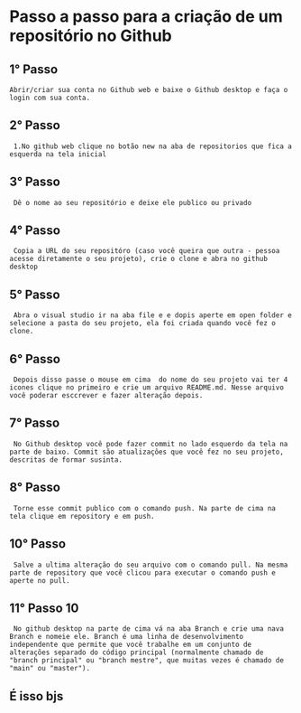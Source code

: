 # Passo a passo para a criação de um repositório no Github 

 ## 1° Passo 
    
    Abrir/criar sua conta no Github web e baixe o Github desktop e faça o login com sua conta.

 ## 2°  Passo 

     1.No github web clique no botão new na aba de repositorios que fica a esquerda na tela inicial  

 ## 3° Passo 

     Dê o nome ao seu repositório e deixe ele publico ou privado

## 4° Passo 

     Copia a URL do seu repositóro (caso você queira que outra - pessoa acesse diretamente o seu projeto), crie o clone e abra no github desktop

## 5° Passo 

     Abra o visual studio ir na aba file e e dopis aperte em open folder e selecione a pasta do seu projeto, ela foi criada quando você fez o clone.

## 6° Passo 
    
     Depois disso passe o mouse em cima  do nome do seu projeto vai ter 4 icones clique no primeiro e crie um arquivo README.md. Nesse arquivo você poderar esccrever e fazer alteração depois.

## 7° Passo 

     No Github desktop você pode fazer commit no lado esquerdo da tela na parte de baixo. Commit são atualizaçôes que você fez no seu projeto, descritas de formar susinta. 

## 8° Passo 

     Torne esse commit publico com o comando push. Na parte de cima na tela clique em repository e em push. 

## 10° Passo  

     Salve a ultima alteração do seu arquivo com o comando pull. Na mesma parte de repository que você clicou para executar o comando push e aperte no pull.

## 11° Passo 10 

     No github desktop na parte de cima vá na aba Branch e crie uma nava Branch e nomeie ele. Branch é uma linha de desenvolvimento independente que permite que você trabalhe em um conjunto de alterações separado do código principal (normalmente chamado de "branch principal" ou "branch mestre", que muitas vezes é chamado de "main" ou "master").

##  É isso bjs 

